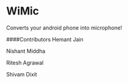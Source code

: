 WiMic
=====

Converts your android phone into microphone!

####Contributors
Hemant Jain

Nishant Middha

Ritesh Agrawal

Shivam Dixit
